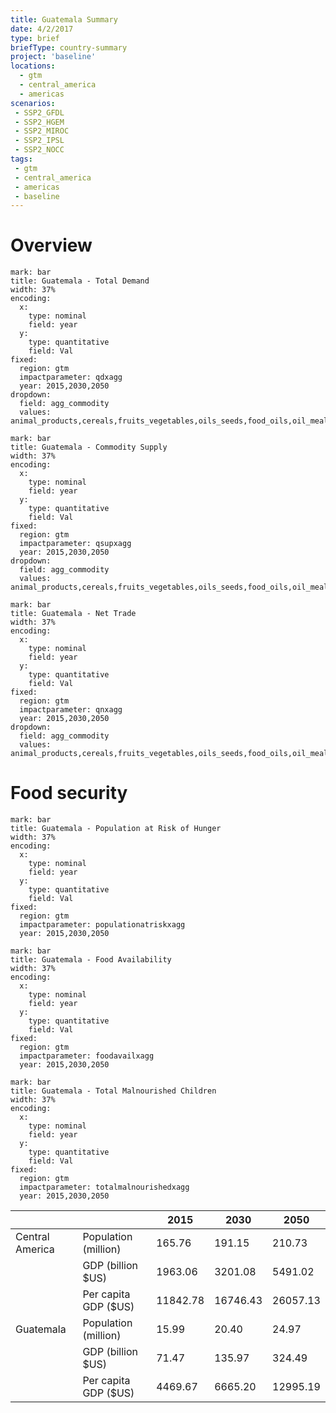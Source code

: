 ```yaml
---
title: Guatemala Summary
date: 4/2/2017
type: brief
briefType: country-summary
project: 'baseline'
locations:
  - gtm
  - central_america
  - americas
scenarios:
 - SSP2_GFDL
 - SSP2_HGEM
 - SSP2_MIROC
 - SSP2_IPSL
 - SSP2_NOCC
tags:
 - gtm
 - central_america
 - americas
 - baseline
---
```

# Overview 

```chart
mark: bar
title: Guatemala - Total Demand
width: 37%
encoding:
  x:
    type: nominal
    field: year
  y:
    type: quantitative
    field: Val
fixed:
  region: gtm
  impactparameter: qdxagg
  year: 2015,2030,2050
dropdown:
  field: agg_commodity
  values: animal_products,cereals,fruits_vegetables,oils_seeds,food_oils,oil_meals,other,pulses,roots_tubers,sugar
```

```chart
mark: bar
title: Guatemala - Commodity Supply
width: 37%
encoding:
  x:
    type: nominal
    field: year
  y:
    type: quantitative
    field: Val
fixed:
  region: gtm
  impactparameter: qsupxagg
  year: 2015,2030,2050
dropdown:
  field: agg_commodity
  values: animal_products,cereals,fruits_vegetables,oils_seeds,food_oils,oil_meals,other,pulses,roots_tubers,sugar
```

```chart
mark: bar
title: Guatemala - Net Trade
width: 37%
encoding:
  x:
    type: nominal
    field: year
  y:
    type: quantitative
    field: Val
fixed:
  region: gtm
  impactparameter: qnxagg
  year: 2015,2030,2050
dropdown:
  field: agg_commodity
  values: animal_products,cereals,fruits_vegetables,oils_seeds,food_oils,oil_meals,other,pulses,roots_tubers,sugar
```

# Food security

```chart
mark: bar
title: Guatemala - Population at Risk of Hunger
width: 37%
encoding:
  x:
    type: nominal
    field: year
  y:
    type: quantitative
    field: Val
fixed:
  region: gtm
  impactparameter: populationatriskxagg
  year: 2015,2030,2050
```

```chart
mark: bar
title: Guatemala - Food Availability
width: 37%
encoding:
  x:
    type: nominal
    field: year
  y:
    type: quantitative
    field: Val
fixed:
  region: gtm
  impactparameter: foodavailxagg
  year: 2015,2030,2050
```

```chart
mark: bar
title: Guatemala - Total Malnourished Children
width: 37%
encoding:
  x:
    type: nominal
    field: year
  y:
    type: quantitative
    field: Val
fixed:
  region: gtm
  impactparameter: totalmalnourishedxagg
  year: 2015,2030,2050
```

|   |   | 2015 | 2030 | 2050 |
|---|---|---|---|---|
| Central America | Population (million) | 165.76 | 191.15 | 210.73 |
|  | GDP (billion $US) | 1963.06 | 3201.08 | 5491.02 |
|  | Per capita GDP ($US) | 11842.78 | 16746.43 | 26057.13 |
| Guatemala | Population (million) | 15.99 | 20.40 | 24.97 |
|  | GDP (billion $US) | 71.47 | 135.97 | 324.49 |
|  | Per capita GDP ($US) | 4469.67| 6665.20| 12995.19|